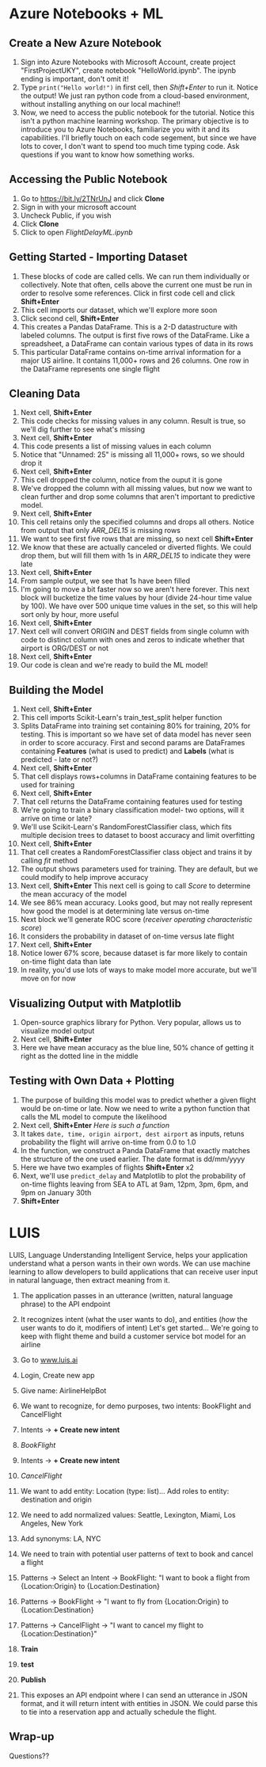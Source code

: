 # Azure Notebooks + ML

## Create a New Azure Notebook
1) Sign into Azure Notebooks with Microsoft Account, create project "FirstProjectUKY", create notebook "HelloWorld.ipynb". The ipynb ending is important, don't omit it! 
2) Type `print("Hello world!")` in first cell, then *Shift+Enter* to run it. Notice the output! We just ran python code from a cloud-based environment, without installing anything on our local machine!!
3) Now, we need to access the public notebook for the tutorial. Notice this isn't a python machine learning workshop. The primary objective is to introduce you to Azure Notebooks, familiarize you with it and its capabilities. I'll briefly touch on each code segement, but since we have lots to cover, I don't want to spend too much time typing code. Ask questions if you want to know how something works.

## Accessing the Public Notebook
1) Go to https://bit.ly/2TNrUnJ and click **Clone**
2) Sign in with your microsoft account
3) Uncheck Public, if you wish
4) Click **Clone**
5) Click to open *FlightDelayML.ipynb*

## Getting Started - Importing Dataset
1) These blocks of code are called cells. We can run them individually or collectively. Note that often, cells above the current one must be run in order to resolve some references. Click in first code cell and click **Shift+Enter**
2) This cell imports our dataset, which we'll explore more soon
3) Click second cell, **Shift+Enter**
4) This creates a Pandas DataFrame. This is a 2-D datastructure with labeled columns. The output is first five rows of the DataFrame. Like a spreadsheet, a DataFrame can contain various types of data in its rows
5) This particular DataFrame contains on-time arrival information for a major US airline. It contains 11,000+ rows and 26 columns. One row in the DataFrame represents one single flight

## Cleaning Data
1) Next cell, **Shift+Enter**
2) This code checks for missing values in any column. Result is true, so we'll dig further to see what's missing
3) Next cell, **Shift+Enter**
4) This code presents a list of missing values in each column
5) Notice that "Unnamed: 25" is missing all 11,000+ rows, so we should drop it
6) Next cell, **Shift+Enter**
7) This cell dropped the column, notice from the ouput it is gone
8) We've dropped the column with all missing values, but now we want to clean further and drop some columns that aren't important to predictive model. 
9) Next cell, **Shift+Enter**
10) This cell retains only the specified columns and drops all others. Notice from output that only *ARR_DEL15* is missing rows
11) We want to see first five rows that are missing, so next cell **Shift+Enter**
12) We know that these are actually canceled or diverted flights. We could drop them, but will fill them with 1s in *ARR_DEL15* to indicate they were late
13) Next cell, **Shift+Enter**
14) From sample output, we see that 1s have been filled
15) I'm going to move a bit faster now so we aren't here forever. This next block will bucketize the time values by hour (divide 24-hour time value by 100). We have over 500 unique time values in the set, so this will help sort only by hour, more useful
16) Next cell, **Shift+Enter**
17) Next cell will convert ORIGIN and DEST fields from single column with code to distinct column with ones and zeros to indicate whether that airport is ORG/DEST or not
18) Next cell, **Shift+Enter**
19) Our code is clean and we're ready to build the ML model!

## Building the Model
1) Next cell, **Shift+Enter**
2) This cell imports Scikit-Learn's train_test_split helper function
3) Splits DataFrame into training set containing 80% for training, 20% for testing. This is important so we have set of data model has never seen in order to score accuracy. First and second params are DataFrames containing **Features** (what is used to predict) and **Labels** (what is predicted - late or not?)
4) Next cell, **Shift+Enter**
5) That cell displays rows+columns in DataFrame containing features to be used for training
6) Next cell, **Shift+Enter**
7) That cell returns the DataFrame containing features used for testing
8) We're going to train a binary classification model- two options, will it arrive on time or late?
9) We'll use Scikit-Learn's RandomForestClassifier class, which fits multiple decision trees to dataset to boost accuracy and limit overfitting
10) Next cell, **Shift+Enter**
11) That cell creates a RandomForestClassifier class object and trains it by calling *fit* method
12) The output shows parameters used for training. They are default, but we could modify to help improve accuracy
13) Next cell, **Shift+Enter** This next cell is going to call *Score* to determine the mean accuracy of the model
14) We see 86% mean accuracy. Looks good, but may not really represent how good the model is at determining late versus on-time
15) Next block we'll generate ROC score (*receiver operating characteristic score*)
16) It considers the probability in dataset of on-time versus late flight
17) Next cell, **Shift+Enter**
18) Notice lower 67% score, because dataset is far more likely to contain on-time flight data than late
19) In reality, you'd use lots of ways to make model more accurate, but we'll move on for now

## Visualizing Output with Matplotlib
1) Open-source graphics library for Python. Very popular, allows us to visualize model output
2) Next cell, **Shift+Enter**
3) Here we have mean accuracy as the blue line, 50% chance of getting it right as the dotted line in the middle

## Testing with Own Data + Plotting
1) The purpose of building this model was to predict whether a given flight would be on-time or late. Now we need to write a python function that calls the ML model to compute the likelihood
2) Next cell, **Shift+Enter** *Here is such a function*
3) It takes `date, time, origin airport, dest airport` as inputs, retuns probability the flight will arrive on-time from 0.0 to 1.0
4) In the function, we construct a Panda DataFrame that exactly matches the structure of the one used earlier. The date format is dd/mm/yyyy
5) Here we have two examples of flights **Shift+Enter** x2
6) Next, we'll use `predict_delay` and Matplotlib to plot the probability of on-time flights leaving from SEA to ATL at 9am, 12pm, 3pm, 6pm, and 9pm on January 30th
7) **Shift+Enter**

# LUIS
LUIS, Language Understanding Intelligent Service, helps your application understand what a person wants in their own words. We can use machine learning to allow developers to build applications that can receive user input in natural language, then extract meaning from it.

1) The application passes in an utterance (written, natural language phrase) to the API endpoint
2) It recognizes intent (what the user wants to do), and entities (*how* the user wants to do it, modifiers of intent)
Let's get started... We're going to keep with flight theme and build a customer service bot model for an airline

1) Go to www.luis.ai
2) Login, Create new app
3) Give name: AirlineHelpBot
4) We want to recognize, for demo purposes, two intents: BookFlight and CancelFlight
5) Intents -> **+ Create new intent**
6) *BookFlight*
7) Intents -> **+ Create new intent**
8) *CancelFlight*
9) We want to add entity: Location (type: list)... Add roles to entity: destination and origin
10) We need to add normalized values: Seattle, Lexington, Miami, Los Angeles, New York
11) Add synonyms: LA, NYC
12) We need to train with potential user patterns of text to book and cancel a flight
13) Patterns -> Select an Intent -> BookFlight: "I want to book a flight from {Location:Origin} to {Location:Destination}
14) Patterns -> BookFlight -> "I want to fly from {Location:Origin} to {Location:Destination}
15) Patterns -> CancelFlight -> "I want to cancel my flight to {Location:Destination}"
16) **Train**
17) **test**
18) **Publish**
19) This exposes an API endpoint where I can send an utterance in JSON format, and it will return intent with entities in JSON. We could parse this to tie into a reservation app and actually schedule the flight.

## Wrap-up

Questions??
